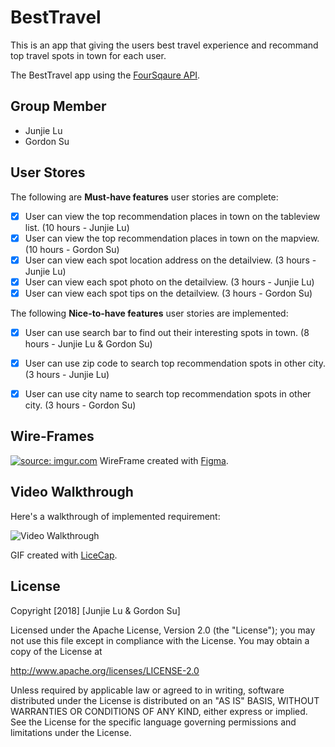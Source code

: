 # BestTravel

This is an app that giving the users best travel experience and recommand top travel spots in town for each user.

The BestTravel app using the [FourSqaure API](https://developer.foursquare.com).


## Group Member

- Junjie Lu
- Gordon Su

## User Stores

The following are **Must-have features** user stories are complete:

- [x] User can view the top recommendation places in town on the tableview list. (10 hours - Junjie Lu)
- [x] User can view the top recommendation places in town on the mapview. (10 hours - Gordon Su)
- [x] User can view each spot location address on the detailview. (3 hours - Junjie Lu)
- [x] User can view each spot photo on the detailview. (3 hours - Junjie Lu)
- [x] User can view each spot tips on the detailview. (3 hours - Gordon Su)

The following **Nice-to-have features** user stories are implemented:

- [x] User can use search bar to find out their interesting spots in town. (8 hours - Junjie Lu & Gordon Su)
- [x] User can use zip code to search top recommendation spots in other city. (3 hours - Junjie Lu)
- [x] User can use city name to search top recommendation spots in other city. (3 hours - Gordon Su)



## Wire-Frames
<a href="https://imgur.com/v1O5QyL"><img src="https://i.imgur.com/v1O5QyL.png" title="source: imgur.com" /></a>
WireFrame created with [Figma](https://www.figma.com).


## Video Walkthrough

Here's a walkthrough of implemented requirement:

<img src='https://i.imgur.com/y2lKkEd.gif' width='' alt='Video Walkthrough' />

GIF created with [LiceCap](http://www.cockos.com/licecap/).

## License

Copyright [2018] [Junjie Lu & Gordon Su]

Licensed under the Apache License, Version 2.0 (the "License");
you may not use this file except in compliance with the License.
You may obtain a copy of the License at

http://www.apache.org/licenses/LICENSE-2.0

Unless required by applicable law or agreed to in writing, software
distributed under the License is distributed on an "AS IS" BASIS,
WITHOUT WARRANTIES OR CONDITIONS OF ANY KIND, either express or implied.
See the License for the specific language governing permissions and
limitations under the License.
